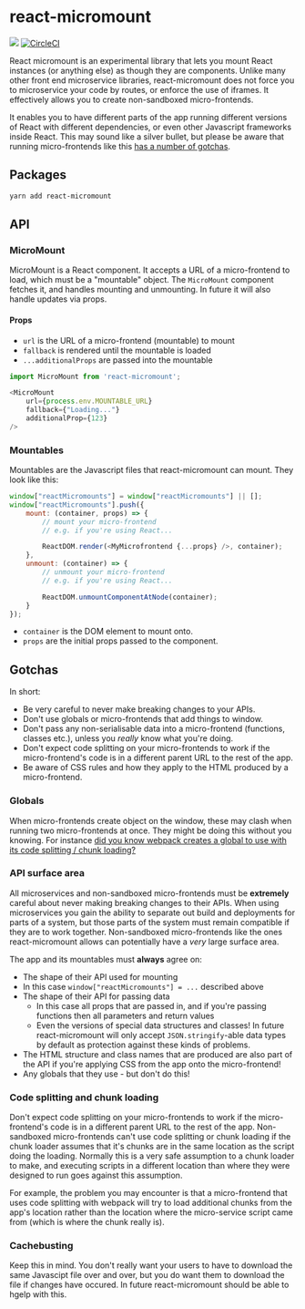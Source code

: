 # react-micromount

<a href="https://www.npmjs.com/package/react-micromount"><img src="https://img.shields.io/npm/v/react-micromount.svg?style=flat-square"></a>
[![CircleCI](https://circleci.com/gh/blueflag/react-micromount/tree/master.svg?style=shield)](https://circleci.com/gh/blueflag/react-micromount/tree/master)

React micromount is an experimental library that lets you mount React instances (or anything else) as though they are components. Unlike many other front end microservice libraries, react-micromount does not force you to microservice your code by routes, or enforce the use of iframes. It effectively allows you to create non-sandboxed micro-frontends.

It enables you to have different parts of the app running different versions of React with different dependencies, or even other Javascript frameworks inside React.
This may sound like a silver bullet, but please be aware that running micro-frontends like this [has a number of gotchas](#Gotchas).

## Packages

```bash
yarn add react-micromount
```

## API

### MicroMount

MicroMount is a React component. It accepts a URL of a micro-frontend to load, which must be a "mountable" object. The `MicroMount` component fetches it, and handles mounting and unmounting. In future it will also handle updates via props.

#### Props

- `url` is the URL of a micro-frontend (mountable) to mount
- `fallback` is rendered until the mountable is loaded
- `...additionalProps` are passed into the mountable

```js
import MicroMount from 'react-micromount';

<MicroMount
    url={process.env.MOUNTABLE_URL}
    fallback={"Loading..."}
    additionalProp={123}
/>
```

### Mountables

Mountables are the Javascript files that react-micromount can mount. They look like this:

```js
window["reactMicromounts"] = window["reactMicromounts"] || [];
window["reactMicromounts"].push({
    mount: (container, props) => {
        // mount your micro-frontend
        // e.g. if you're using React...

        ReactDOM.render(<MyMicrofrontend {...props} />, container);
    },
    unmount: (container) => {
        // unmount your micro-frontend
        // e.g. if you're using React...

        ReactDOM.unmountComponentAtNode(container);
    }
});

```

- `container` is the DOM element to mount onto.
- `props` are the initial props passed to the component.

## Gotchas

In short:

- Be very careful to never make breaking changes to your APIs.
- Don't use globals or micro-frontends that add things to window.
- Don't pass any non-serialisable data into a micro-frontend (functions, classes etc.), unless you *really* know what you're doing.
- Don't expect code splitting on your micro-frontends to work if the micro-frontend's code is in a different parent URL to the rest of the app.
- Be aware of CSS rules and how they apply to the HTML produced by a micro-frontend.

### Globals

When micro-frontends create object on the window, these may clash when running two micro-frontends at once. They might be doing this without you knowing. For instance [did you know webpack creates a global to use with its code splitting / chunk loading?](https://github.com/webpack/docs/wiki/configuration#outputjsonpfunction)

### API surface area

All microservices and non-sandboxed micro-frontends must be **extremely** careful about never making breaking changes to their APIs. When using microservices you gain the ability to separate out build and deployments for parts of a system, but those parts of the system must remain compatible if they are to work together.
Non-sandboxed micro-frontends like the ones react-micromount allows can potentially have a *very* large surface area.

The app and its mountables must **always** agree on:
- The shape of their API used for mounting
 - In this case `window["reactMicromounts"] = ...` described above
- The shape of their API for passing data
  - In this case all props that are passed in, and if you're passing functions then all parameters and return values
  - Even the versions of special data structures and classes! In future react-micromount will only accept `JSON.stringify`-able data types by default as protection against these kinds of problems.
- The HTML structure and class names that are produced are also part of the API if you're applying CSS from the app onto the micro-frontend!
- Any globals that they use - but don't do this!

### Code splitting and chunk loading

Don't expect code splitting on your micro-frontends to work if the micro-frontend's code is in a different parent URL to the rest of the app. Non-sandboxed micro-frontends can't use code splitting or chunk loading if the chunk loader assumes that it's chunks are in the same location as the script doing the loading. Normally this is a very safe assumption to a chunk loader to make, and executing scripts in a different location than where they were designed to run goes against this assumption.

For example, the problem you may encounter is that a micro-frontend that uses code splitting with webpack will try to load additional chunks from the app's location rather than the location where the micro-service script came from (which is where the chunk really is).

### Cachebusting

Keep this in mind. You don't really want your users to have to download the same Javascipt file over and over, but you do want them to download the file if changes have occured. In future react-micromount should be able to hgelp with this.
